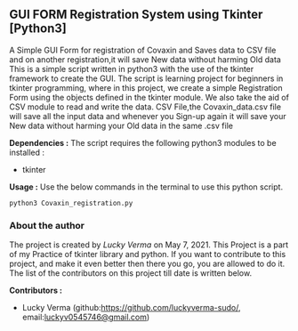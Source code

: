 ## GUI FORM Registration System using Tkinter [Python3]
A Simple GUI Form for registration of Covaxin and Saves data to CSV file and on another registration,it will save New data without harming Old data
This is a simple script written in python3 with the use of the tkinter framework to create the GUI. The script is learning project for beginners in tkinter programming, 
where in this project, we create a simple Registration Form using the objects defined in the tkinter module. We also take the aid of CSV module to read and write the data.
CSV File,the Covaxin_data.csv file will save all the input data and whenever you Sign-up again it will save your New data without harming your Old data in the same .csv file

__Dependencies :__
The script requires the following python3 modules to be installed :
* tkinter

__Usage :__
Use the below commands in the terminal to use this python script.
```
python3 Covaxin_registration.py
```

### About the author

The project is created by _Lucky Verma_ on May 7, 2021. This Project is a part of my Practice of tkinter library and python. If you want to contribute to this project, and make it even better then there you go, you are allowed to do it. The list of the contributors on 
this project till date is written below.

__Contributors :__
* Lucky Verma (github:https://github.com/luckyverma-sudo/, email:luckyv0545746@gmail.com)
